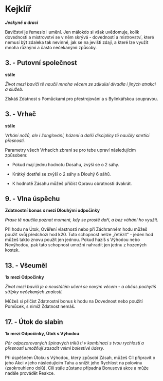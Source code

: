 
# Kejklíř

***Jeskyně a draci***

Bavičství je řemeslo i umění. Jen málokdo si však uvědomuje, kolik dovednosti a mistrovství se v něm skrývá - dovedností a mistrovství, které nemusí být zdaleka tak nevinné, jak se na jevišti zdají, a které lze využít mnoha různými a často nečekanými způsoby.

## 3. - Putovní společnost

**stále**

*Život mezi baviči tě naučil mnoha věcem ze zákulisí divadla i jiných atrakcí a služeb.*

Získáš Zdatnost s Pomůckami pro přestrojování a s Bylinkářskou soupravou.

## 3. - Vrhač

**stále**

*Vrhání nožů, ale i žonglování, házení a další disciplíny tě naučily smrtící přesnosti.*

Parametry všech Vrhacích zbraní se pro tebe upraví následujícím způsobem:

* Pokud mají jednu hodnotu Dosahu, zvýší se o 2 sáhy.

* Krátký dostřel se zvýší o 2 sáhy a Dlouhý 6 sáhů.

* K hodnotě Zásahu můžeš přičíst Opravu obratnosti dvakrát.

## 9. - Vlna úspěchu

**Zdatnostní bonus x mezi Dlouhými odpočinky** 

*Praxe tě naučila poznat moment, kdy se prostě daří, a bez váhání ho využít.*

Při hodu na Útok, Ověření vlastnosti nebo při Záchranném hodu můžeš použít svůj předchozí hod k20. Tuto schopnost nelze „řetězit" - jeden hod můžeš takto znovu použít jen jednou. Pokud házíš s Výhodou nebo Nevýhodou, pak tato schopnost umožní nahradit jen jednu z hozených kostek.

## 13. - Všeuměl

**1x mezi Odpočinky**

*Život mezi baviči je o neustálém učení se novým věcem - a občas pochytíš střípky nečekaných znalostí.*

Můžeš si přičíst Zdatnostní bonus k hodu na Dovednost nebo použití Pomůcek, s nimiž Zdatnost nemáš.

## 17. - Útok do slabin

**1x mezi Odpočinky, Útok s Výhodou**

*Pár odpozorovaných špinavých triků ti v kombinaci s tvou rychlostí a přesností umožňují zasadit velmi bolestivé údery.*

Při úspěšném Útoku s Výhodou, který způsobí Zásah, můžeš Cíl připravit o jeho Akci v jeho následujícím Tahu a snížit jeho Rychlost na polovinu (zaokrouhleno dolů). Cíli stále zůstane případná Bonusová akce a může nadále provádět Reakce.
